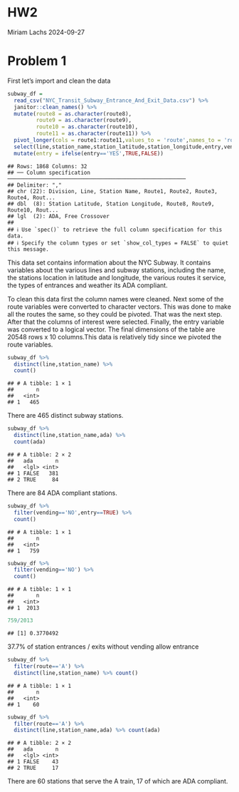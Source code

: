 HW2
================
Miriam Lachs
2024-09-27

# Problem 1

First let’s import and clean the data

``` r
subway_df =
  read_csv("NYC_Transit_Subway_Entrance_And_Exit_Data.csv") %>% 
  janitor::clean_names() %>% 
  mutate(route8 = as.character(route8),
         route9 = as.character(route9),
         route10 = as.character(route10),
         route11 = as.character(route11)) %>% 
  pivot_longer(cols = route1:route11,values_to = 'route',names_to = 'route_num') %>% 
  select(line,station_name,station_latitude,station_longitude,entry,vending,entrance_type,ada,route_num,route) %>% 
  mutate(entry = ifelse(entry=='YES',TRUE,FALSE))
```

    ## Rows: 1868 Columns: 32
    ## ── Column specification ────────────────────────────────────────────────────────
    ## Delimiter: ","
    ## chr (22): Division, Line, Station Name, Route1, Route2, Route3, Route4, Rout...
    ## dbl  (8): Station Latitude, Station Longitude, Route8, Route9, Route10, Rout...
    ## lgl  (2): ADA, Free Crossover
    ## 
    ## ℹ Use `spec()` to retrieve the full column specification for this data.
    ## ℹ Specify the column types or set `show_col_types = FALSE` to quiet this message.

This data set contains information about the NYC Subway. It contains
variables about the various lines and subway stations, including the
name, the stations location in latitude and longitude, the various
routes it service, the types of entrances and weather its ADA compliant.

To clean this data first the column names were cleaned. Next some of the
route variables were converted to character vectors. This was done to
make all the routes the same, so they could be pivoted. That was the
next step. After that the columns of interest were selected. Finally,
the entry variable was converted to a logical vector. The final
dimensions of the table are 20548 rows x 10 columns.This data is
relatively tidy since we pivoted the route variables.

``` r
subway_df %>% 
  distinct(line,station_name) %>% 
  count()
```

    ## # A tibble: 1 × 1
    ##       n
    ##   <int>
    ## 1   465

There are 465 distinct subway stations.

``` r
subway_df %>% 
  distinct(line,station_name,ada) %>% 
  count(ada)
```

    ## # A tibble: 2 × 2
    ##   ada       n
    ##   <lgl> <int>
    ## 1 FALSE   381
    ## 2 TRUE     84

There are 84 ADA compliant stations.

``` r
subway_df %>% 
  filter(vending=='NO',entry==TRUE) %>% 
  count()
```

    ## # A tibble: 1 × 1
    ##       n
    ##   <int>
    ## 1   759

``` r
subway_df %>% 
  filter(vending=='NO') %>% 
  count()
```

    ## # A tibble: 1 × 1
    ##       n
    ##   <int>
    ## 1  2013

``` r
759/2013
```

    ## [1] 0.3770492

37.7% of station entrances / exits without vending allow entrance

``` r
subway_df %>% 
  filter(route=='A') %>% 
  distinct(line,station_name) %>% count()
```

    ## # A tibble: 1 × 1
    ##       n
    ##   <int>
    ## 1    60

``` r
subway_df %>% 
  filter(route=='A') %>% 
  distinct(line,station_name,ada) %>% count(ada)
```

    ## # A tibble: 2 × 2
    ##   ada       n
    ##   <lgl> <int>
    ## 1 FALSE    43
    ## 2 TRUE     17

There are 60 stations that serve the A train, 17 of which are ADA
compliant.
